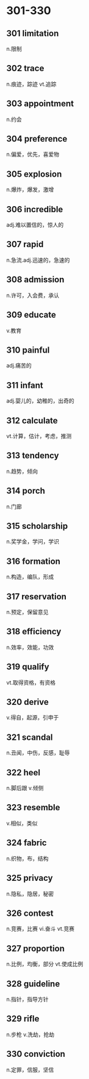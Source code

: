 # 301-330

## 301 limitation

n.限制

## 302 trace

n.痕迹，踪迹 vt.追踪

## 303 appointment 

n.约会

## 304 preference 

n.偏爱，优先，喜爱物

## 305 explosion

n.爆炸，爆发，激增 

## 306 incredible

adj.难以置信的，惊人的

## 307 rapid

n.急流.adj.迅速的，急速的

## 308 admission

n.许可，入会费，承认

## 309 educate

v.教育

## 310 painful

adj.痛苦的

## 311 infant

adj.婴儿的，幼稚的，出奇的

## 312 calculate

vt.计算，估计，考虑，推测

## 313 tendency

n.趋势，倾向

## 314 porch

n.门廊

## 315 scholarship

n.奖学金，学问，学识

## 316 formation

n.构造，编队，形成

## 317 reservation

n.预定，保留意见

## 318 efficiency

n.效率，效能，功效

## 319 qualify

vt.取得资格，有资格

## 320 derive

v.得自，起源，引申于

## 321 scandal

n.丑闻，中伤，反感，耻辱

## 322 heel

n.脚后跟 v.倾侧

## 323 resemble

v.相似，类似

## 324 fabric

n.织物，布，结构

## 325 privacy

n.隐私，隐居，秘密

## 326 contest

n.竞赛，比赛 vi.奋斗 vt.竞赛

## 327 proportion

n.比例，均衡，部分  vt.使成比例

## 328 guideline

n.指针，指导方针

## 329 rifle

n.步枪 v.洗劫，抢劫

## 330 conviction

n.定罪，信服，坚信
